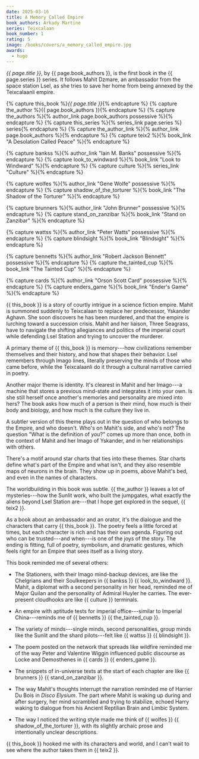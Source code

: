 ```yaml
---
date: 2025-03-16
title: A Memory Called Empire
book_authors: Arkady Martine
series: Teixcalaan
book_number: 1
rating: 5
image: /books/covers/a_memory_called_empire.jpg
awards:
  - hugo
---
```


<cite class="book-title">{{ page.title }}</cite>, by <span
class="author-name">{{ page.book_authors }}</span>, is the first book in the
<span class="book-series">{{ page.series }}</span> series. It follows Mahit
Dzmare, an ambassador from the space station Lsel, as she tries to save her
home from being annexed by the Teixcalaanli empire.

{% capture this_book %}<cite class="book-title">{{ page.title }}</cite>{% endcapture %}
{% capture the_author %}<span class="author-name">{{ page.book_authors }}</span>{% endcapture %}
{% capture the_authors %}{% author_link page.book_authors possessive %}{% endcapture %}
{% capture this_series %}{% series_link page.series %} series{% endcapture %}
{% capture the_author_link %}{% author_link page.book_authors %}{% endcapture %}
{% capture teix2 %}{% book_link "A Desolation Called Peace" %}{% endcapture %}

{% capture bankss %}{% author_link "Iain M. Banks" possessive %}{% endcapture %}
{% capture look_to_windward %}{% book_link "Look to Windward" %}{% endcapture %}
{% capture culture %}{% series_link "Culture" %}{% endcapture %}

{% capture wolfes %}{% author_link "Gene Wolfe" possessive %}{% endcapture %}
{% capture shadow_of_the_torturer %}{% book_link "The Shadow of the Torturer" %}{% endcapture %}

{% capture brunners %}{% author_link "John Brunner" possessive %}{% endcapture %}
{% capture stand_on_zanzibar %}{% book_link "Stand on Zanzibar" %}{% endcapture %}

{% capture wattss %}{% author_link "Peter Watts" possessive %}{% endcapture %}
{% capture blindsight %}{% book_link "Blindsight" %}{% endcapture %}

{% capture bennetts %}{% author_link "Robert Jackson Bennett" possessive %}{% endcapture %}
{% capture the_tainted_cup %}{% book_link "The Tainted Cup" %}{% endcapture %}

{% capture cards %}{% author_link "Orson Scott Card" possessive %}{% endcapture %}
{% capture enders_game %}{% book_link "Ender's Game" %}{% endcapture %}

{{ this_book }} is a story of courtly intrigue in a science fiction empire.
Mahit is summoned suddenly to Teixcalaan to replace her predecessor, Yskander
Aghavn. She soon discovers he has been murdered, and that the empire is
lurching toward a succession crisis. Mahit and her liaison, Three Seagrass,
have to navigate the shifting allegiances and politics of the imperial court
while defending Lsel Station and trying to uncover the murderer.

A primary theme of {{ this_book }} is memory---how civilizations remember
themselves and their history, and how that shapes their behavior. Lsel
remembers through Imago lines, literally preserving the minds of those who
came before, while the Teixcalaanli do it through a cultural narrative carried
in poetry.

Another major theme is identity. It's clearest in Mahit and her Imago---a machine
that stores a previous mind-state and integrates it into your own. Is she still
herself once another's memories and personality are mixed into hers? The book
asks how much of a person is their mind, how much is their body and biology,
and how much is the culture they live in.

A subtler version of this theme plays out in the question of who belongs to the
Empire, and who doesn't. Who's on Mahit's side, and who's not? The question
"What is the definition of _you_?" comes up more than once, both in the context
of Mahit and her Imago of Yskander, and in her relationships with others.

There's a motif around star charts that ties into these themes. Star charts
define what's part of the Empire and what isn't, and they also resemble maps of
neurons in the brain. They show up in poems, above Mahit's bed, and even in the
names of characters.

The worldbuilding in this book was subtle. {{ the_author }} leaves a lot of
mysteries---how the Sunlit work, who built the jumpgates, what exactly the
aliens beyond Lsel Station are---that I hope get explored in the sequel, {{
teix2 }}.

As a book about an ambassador and an orator, it's the dialogue and the
characters that carry {{ this_book }}. The poetry feels a little forced at
times, but each character is rich and has their own agenda. Figuring out who
can be trusted---and when---is one of the joys of the story. The ending is
fitting, full of poetry, symbolism, and dramatic gestures, which feels right
for an Empire that sees itself as a living story.

This book reminded me of several others:

- The Stationers, with their Imago mind-backup devices, are like the
  Chelgrians and their Soulkeepers in {{ bankss }} {{ look_to_windward }}.
  Mahit, a diplomat with a second personality in her head, reminded me of
  Major Quilan and the personality of Admiral Huyler he carries. The
  ever-present cloudhooks are like {{ culture }} terminals.

- An empire with aptitude tests for imperial office---similar to Imperial
  China---reminds me of {{ bennetts }} {{ the_tainted_cup }}.

- The variety of minds---single minds, second personalities, group minds like the
  Sunlit and the shard pilots---felt like {{ wattss }} {{ blindsight }}.

- The poem posted on the network that spreads like wildfire reminded me of the
  way Peter and Valentine Wiggin influenced public discourse as Locke and
  Demosthenes in {{ cards }} {{ enders_game }}.

- The snippets of in-universe texts at the start of each chapter are like {{
  brunners }} {{ stand_on_zanzibar }}.

- The way Mahit's thoughts interrupt the narration reminded me of Harrier Du
  Bois in <cite class="video-game-title">Disco Elysium</cite>. The part where
  Mahit is waking up during and after surgery, her mind scrambled and trying to
  stabilize, echoed Harry waking to dialogue from his Ancient Reptilian Brain
  and Limbic System.

- The way I noticed the writing style made me think of {{ wolfes }} {{
  shadow_of_the_torturer }}, with its slightly archaic prose and intentionally
  unclear descriptions.

{{ this_book }} hooked me with its characters and world, and I can't wait to
see where the author takes them in {{ teix2 }}.
